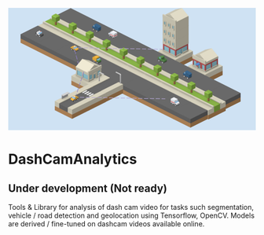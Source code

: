 ![Logo](appcode/static/img/logo.png "DashCamAnalytics")     

# DashCamAnalytics

## Under development (Not ready)

Tools & Library for analysis of dash cam video for tasks such segmentation, vehicle / road detection and geolocation using Tensorflow, OpenCV.
Models are derived / fine-tuned on dashcam videos available online.
